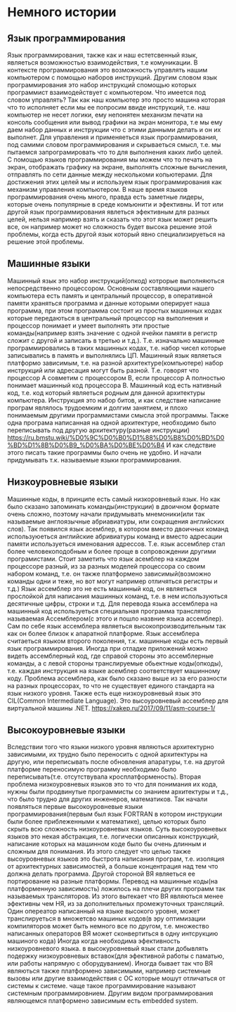 # Немного истории
## Язык программирования
Язык программирования, также как и наш естетсвенный язык, являеться возможностью взаимодействия, т.е комуникации. В контексте программирования это возможность управлять нашим компьютером с помощью наборов инструкций. Другим словом язык программирования это набор инструкций спомощью которых программист взаимодействует с компьютером. Что имеется под словом управлять? Так как наш компьютер это просто машина которая что то исполняет если мы ее попросим ввиде инструкций, т.е. наш компьютер не несет логики, ему непонятен механизм печати на консоль сообщения или вывод графики на экран монитора, т.е мы ему даем набор данных и инструкции что с этими данными делать и он их выполнет. Для управления и применяеться язык программирования, под самими словом программирования и скрываеться смысл, т.е. мы пытаемся запрограмировать что то для выполнения каких либо целей. С помощью языков программирования мы можем что то печать на экран, отображать графику на экране, выполнять сложные вычисления, отправлять по сети данные между несколькоми копьютерами. Для достижения этих целей мы и используем язык программирования как механизм управления компьютером. В наше время языков программирования очень много, правда есть заметные лидеры, которые очень популярные в среде комъюнити и эфективны. И тот или другой язык программирования явлеться эфективным для разных целей, нельзя например взять и сказать что этот язык может решить все, он например может но сложность будет высока решение этой проблемы, когда есть другой язык который явно специализируеться на решение этой проблемы.
## Машинные языки
Машинный язык это набор инструкций(опкод) котрорые выполняються непосредственно процессором. Основным составляющими нашего компьютера есть память и центральный процессор, в оперативной памяти храняться программа и данные которыми оперирует наша программа, при этом программа состоит из простых машинных кодах которые передаються в центральный процессор на выполнения и процессор понимает и умеет выполнять эти простые команды(например взять значение с одной ячейки памяти в регистр сложит с другой и записать в третью и т.д.). Т.е. изначально машинные программировались в таких машинных кодах, т.е. набор чисел которые записывались в память и выполнялись ЦП.
Машинный язык являеться платформо зависимым, т.е. на разной архитектуре(компьютере) набор инструкций или адресация могут быть разной. Т.е. говорят что процессор А совметим с процессором В, если процессор А полностью понимает машинный код процессора В. Машинный код есть нативный код, т.е. код который являеться родным для данной архитектуры компьютера. Инструкция это набор битов, и как следствие написание програм являлось трудоемким и долгим занятием, и плохо понимаемым другими программистами смысла этой программы. Также одна програма написанная на одной архитектуре, необходимо было переписывать под другую архитектуру(разные инструкции)
https://ru.bmstu.wiki/%D0%9C%D0%B0%D1%88%D0%B8%D0%BD%D0%BD%D1%8B%D0%B9_%D0%BA%D0%BE%D0%B4
И как следствие этого писать такие программы было очень не удобно. И начали придумывать т.к. называемые языки программирования.
## Низкоуровневые языки
Машинные коды, в принципе есть самый низкоровневый язык. Но как было сказано запоминать команды(инструкции) в двоичном формате очень сложно, поэтому начали придумывать мнемоники(или так называемые англоязычные абриавиатуры, или сокращения английских слов). Так появился язык асемблер, в котором вместо двоичных команд используюеться английские абривиатуры команд и вместо адресации памяти используеться именования адрессов. Т.е. язык ассемблер стал более человекоподобным и более проще в сопровождении другими програмистами. Стоит заметить что язык асемблер на каждом процессоре разный, из за разных моделей процессора со своим набором команд, т.е. он также платформено зависимый(возможно команды одни и теже, но вот могут например отличяться регистры и т.д.)
Язык ассемблер это не есть машинный код, он являеться прослойкой для написания машинных команд, т.е. в нем используються десятичные цифры, строки и т.д. Для перевода языка ассемблера на машинный код используеться специальная программа транслятор называемая Ассемблером(с этого и пошло назвние языка ассемблер). Сам по себе язык ассемблера являеться высокопроизводительным так как он более близок к апаратной платформе.
Язык ассемблера считаеться языком второго поколения, т.к. машинные коды есть первый язык программирования.
Иногда при отладке приложений можно видеть ассемблерный код, где справой стороны это ассемблерные команды, а с левой стороны транслируемые обьектные коды(опкоды), т.е. каждая инструкция на языке асемблер соответствует машинному коду.
Проблема ассемблера, как было сказано выше из за его разности на разных процессорах, то что не существует единого стандарта на язык низкого уровня.
Также есть еще низкоуровневый язык это CIL(Common Intermediate Language). Это высоуровневый ассемблер для виртуальной машины .NET.
https://xakep.ru/2017/09/11/asm-course-1/
## Высокоуровневые языки
Вследствии того что языки низкого уровня являються архитектурно зависимыми, их трудно было переносить с одной архитектуры на другую, или переписывать после обновления апаратуры, т.е. на другой платформе переносимую программу необходимо было переписывать(т.е. отсутствувала кросплатформеность). Вторая проблема низкоуровневых языков это то что для понимания их кода, нужны были продвинутые программисты со знанием архитектуры и т.д., что было трудно для других инженеров, математиков. Так начали появляться первые высокоуровневые языки программирования(первым был язык FORTRAN в котором инструкции были более приблеженными к математике), целью которых было скрыть всю сложность низкоуровневых языков.
Суть высокоуровневых языков это некая абстракция, т.е. логически описанных конструкций, написание которых на машинном коде было бы очень длинным и сложным для понимания. Из этого следует что целью также высоуровневых языков это быстрота написания програм, т.е. изоляция от архитектурных зависимостей, а больше концентрация над тем что должна делать программа. Другой стороной ВЯ являеться ее портирование на разные платформы. Перевод на машинные коды(на платформенную зависимость) ложилось на плечи других программ так называемых трансляторов. Из этого вытекает что ВЯ являються менее эфективны чем НЯ, из за дополнительных промежуточных трансляций.
Один опереатор написанный на языке высокого уровня, может транслируеться в множетсво машиных кодов(в эру оптимизации компиляторов может быть немного все по другом, т.е. множество написанных операторов ВЯ может сконвертиться в одну интсрукцию машиного кода)
Иногда когда необходима эфективность низкоуровневого языка. в высокуровневый язык стали добывлять подержку низкоуровневых вставок(для эфективной работы с паматью, или работы напрямую с оборудуванием).
Иногда бывает так что ВЯ являються также платформено зависимыми, например системные вызовы или другие взаимодействия с ОС которые мошут отличаться от системы к системе. чаще такое программирование называют системным программировнием. Другим видом программирования являющемся платформено зависимым есть embedded system.
